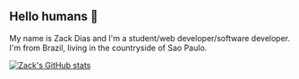 ## Hello humans 👋

My name is Zack Dias and I'm a student/web developer/software developer.
I'm from Brazil, living in the countryside of Sao Paulo.


[![Zack's GitHub stats](https://github-readme-stats.vercel.app/api?username=zackgrid)](https://github.com/anuraghazra/github-readme-stats)

<!--
**ZackGrid/ZackGrid** is a ✨ _special_ ✨ repository because its `README.md` (this file) appears on your GitHub profile.

Here are some ideas to get you started:

- 🔭 I’m currently working on ...
- 🌱 I’m currently learning ...
- 👯 I’m looking to collaborate on ...
- 🤔 I’m looking for help with ...
- 💬 Ask me about ...
- 📫 How to reach me: ...
- 😄 Pronouns: ...
- ⚡ Fun fact: ...
-->
